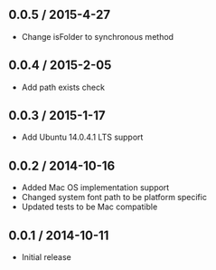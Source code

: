 ## 0.0.5 / 2015-4-27
* Change isFolder to synchronous method

## 0.0.4 / 2015-2-05
* Add path exists check

## 0.0.3 / 2015-1-17
* Add Ubuntu 14.0.4.1 LTS support

## 0.0.2 / 2014-10-16
* Added Mac OS implementation support
* Changed system font path to be platform specific
* Updated tests to be Mac compatible

## 0.0.1 / 2014-10-11
* Initial release
